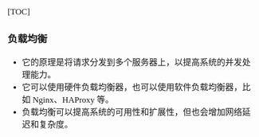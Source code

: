 <span  style="font-family: Simsun,serif; font-size: 17px; ">

[TOC]

### 负载均衡

- 它的原理是将请求分发到多个服务器上，以提高系统的并发处理能力。
- 它可以使用硬件负载均衡器，也可以使用软件负载均衡器，比如 Nginx、HAProxy 等。
- 负载均衡可以提高系统的可用性和扩展性，但也会增加网络延迟和复杂度。

</span>